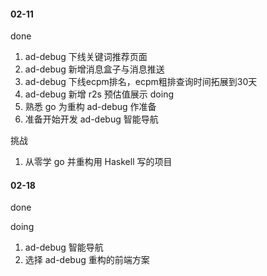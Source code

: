#### 02-11
done
1. ad-debug 下线关键词推荐页面
2. ad-debug 新增消息盒子与消息推送
3. ad-debug 下线ecpm排名，ecpm粗排查询时间拓展到30天
4. ad-debug 新增 r2s 预估值展示
doing
1. 熟悉 go 为重构 ad-debug 作准备
2. 准备开始开发 ad-debug 智能导航


挑战
1. 从零学 go 并重构用 Haskell 写的项目

#### 02-18
done

doing
1. ad-debug 智能导航
2. 选择 ad-debug 重构的前端方案
